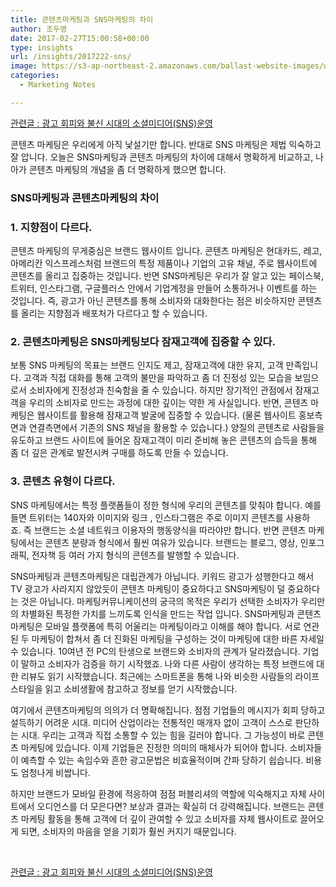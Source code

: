 ```yaml
---
title: 콘텐츠마케팅과 SNS마케팅의 차이
author: 조두영
date: 2017-02-27T15:00:58+00:00
type: insights
url: /insights/2017222-sns/
image: https://s3-ap-northeast-2.amazonaws.com/ballast-website-images/wp-content/uploads/2017/02/15110119/img-3.png
categories:
  - Marketing Notes

---
```

[관련글 : 광고 회피와 불신 시대의 소셜미디어(SNS)운영][1]

콘텐츠 마케팅은 우리에게 아직 낯설기만 합니다.
반대로 SNS 마케팅은 제법 익숙하고 잘 압니다.
오늘은 SNS마케팅과 콘텐츠 마케팅의 차이에 대해서 명확하게 비교하고, 나아가 콘텐츠 마케팅의 개념을 좀 더 명확하게 했으면 합니다.

### SNS마케팅과 콘텐츠마케팅의 차이

### 1. 지향점이 다르다.
콘텐츠 마케팅의 무게중심은 브랜드 웹사이트 입니다. 콘텐츠 마케팅은 현대카드, 레고, 아메리칸 익스프레스처럼 브랜드의 특정 제품이나 기업의 고유 채널, 주로 웹사이트에 콘텐츠를 올리고 집중하는 것입니다.
반면 SNS마케팅은 우리가 잘 알고 있는 페이스북, 트위터, 인스타그램, 구글플러스 안에서 기업계정을 만들어 소통하거나 이벤트를 하는 것입니다. 즉, 광고가 아닌 콘텐츠를 통해 소비자와 대화한다는 점은 비슷하지만 콘텐츠를 올리는 지향점과 배포처가 다르다고 할 수 있습니다.

### 2. 콘텐츠마케팅은 SNS마케팅보다 잠재고객에 집중할 수 있다.
보통 SNS 마케팅의 목표는 브랜드 인지도 제고, 잠재고객에 대한 유지, 고객 만족입니다. 고객과 직접 대화를 통해 고객의 불만을 파악하고 좀 더 진정성 있는 모습을 보임으로서 소비자에게 진정성과 친숙함을 줄 수 있습니다. 하지만 장기적인 관점에서 잠재고객을 우리의 소비자로 만드는 과정에 대한 깊이는 약한 게 사실입니다.
반면, 콘텐츠 마케팅은 웹사이트를 활용해 잠재고객 발굴에 집중할 수 있습니다. (물론 웹사이트 홍보측면과 연결측면에서 기존의 SNS 채널을 활용할 수 있습니다.) 양질의 콘텐츠로 사람들을 유도하고 브랜드 사이트에 들어온 잠재고객이 미리 준비해 놓은 콘텐츠의 습득을 통해 좀 더 깊은 관계로 발전시켜 구매를 하도록 만들 수 있습니다.

### 3. 콘텐츠 유형이 다르다.
SNS 마케팅에서는 특정 플랫폼들이 정한 형식에 우리의 콘텐츠를 맞춰야 합니다. 예를 들면 트위터는 140자와 이미지와 링크 , 인스타그램은 주로 이미지 콘텐츠를 사용하죠. 즉 브랜드는 소셜 네트워크 이용자의 행동양식을 따라야만 합니다.
반면 콘텐츠 마케팅에서는 콘텐츠 분량과 형식에서 훨씬 여유가 있습니다. 브랜드는 블로그, 영상, 인포그래픽, 전자책 등 여러 가지 형식의 콘텐츠를 발행할 수 있습니다.

SNS마케팅과 콘텐츠마케팅은 대립관계가 아닙니다. 키워드 광고가 성행한다고 해서 TV 광고가 사라지지 않았듯이 콘텐츠 마케팅이 중요하다고 SNS마케팅이 덜 중요하다는 것은 아닙니다.
마케팅커뮤니케이션의 궁극의 목적은 우리가 선택한 소비자가 우리만의 차별화된 특정한 가치를 느끼도록 인식을 만드는 작업 입니다. SNS마케팅과 콘텐츠마케팅은 모바일 플랫폼에 특히 어울리는 마케팅이라고 이해를 해야 합니다. 서로 연관된 두 마케팅이 합쳐서 좀 더 진화된 마케팅을 구성하는 것이 마케팅에 대한 바른 자세일 수 있습니다.
10여년 전 PC의 탄생으로 브랜드와 소비자의 관계가 달라졌습니다. 기업이 말하고 소비자가 검증을 하기 시작했죠. 나와 다른 사람이 생각하는 특정 브랜드에 대한 리뷰도 읽기 시작했습니다. 최근에는 스마트폰을 통해 나와 비슷한 사람들의 라이프스타일을 읽고 소비생활에 참고하고 정보를 얻기 시작했습니다.

여기에서 콘텐츠마케팅의 의의가 더 명확해집니다. 점점 기업들의 메시지가 회피 당하고 설득하기 어려운 시대. 미디어 산업이라는 전통적인 매개자 없이 고객이 스스로 판단하는 시대. 우리는 고객과 직접 소통할 수 있는 힘을 길러야 합니다. 그 가능성이 바로 콘텐츠 마케팅에 있습니다.
이제 기업들은 진정한 의미의 매체사가 되어야 합니다. 소비자들이 예측할 수 있는 속임수와 흔한 광고문법은 비효율적이며 간파 당하기 쉽습니다. 비용도 엄청나게 비쌉니다.

하지만 브랜드가 모바일 환경에 적응하여 점점 퍼블리셔의 역할에 익숙해지고 자체 사이트에서 오디언스를 더 모은다면? 보상과 결과는 확실히 더 강력해집니다. 브랜드는 콘텐츠 마케팅 활동을 통해 고객에 더 깊이 관여할 수 있고 소비자를 자체 웹사이트로 끌어오게 되면, 소비자의 마음을 얻을 기회가 훨씬 커지기 때문입니다.

&nbsp;

[관련글 : 광고 회피와 불신 시대의 소셜미디어(SNS)운영][1]

 [1]: /insights/광고-회피-불신-시대-소셜-미디어-sns-운영/